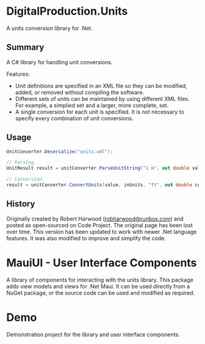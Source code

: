 # DigitalProduction.Units
A units conversion library for .Net.

## Summary
A C# library for handling unit conversions.  

Features:
- Unit definitions are specified in an XML file so they can be modified, added, or removed without compiling the software.
- Different sets of units can be maintained by using different XML files.  For example, a simplied set and a larger, more complete, set.
- A single conversion for each unit is specified.  It is not necessary to specify every combination of unit conversions.

## Usage
```csharp
UnitConverter.Deserialize("units.xml");

// Parsing.
UnitResult result = unitConverter.ParseUnitString("1 m", out double value, out string inUnits);

// Conversion.
result = unitConverter.ConvertUnits(value, inUnits, "ft", out double convertedValue);
```
## History
Originally created by Robert Harwood (<robharwood@runbox.com>) and posted as open-sourced on Code Project.  The original page has been lost over time.  This version has been updated to work with newer .Net language features.  It was also modified to improve and simplify the code.

# MauiUI - User Interface Components
A library of components for interacting with the units library.  This package adds view models and views for .Net Maui.  It can be used directly from a NuGet package, or the source code can be used and modified as required.

# Demo
Demonstration project for the library and user interface components.
